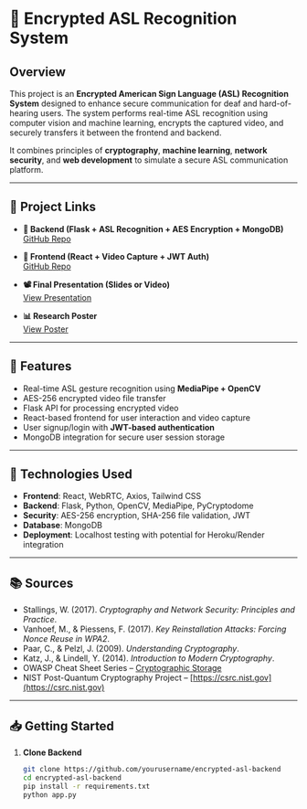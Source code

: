 # 🔐 Encrypted ASL Recognition System

## Overview

This project is an **Encrypted American Sign Language (ASL) Recognition System** designed to enhance secure communication for deaf and hard-of-hearing users. The system performs real-time ASL recognition using computer vision and machine learning, encrypts the captured video, and securely transfers it between the frontend and backend.

It combines principles of **cryptography**, **machine learning**, **network security**, and **web development** to simulate a secure ASL communication platform.

---

## 🔗 Project Links

- **🔧 Backend (Flask + ASL Recognition + AES Encryption + MongoDB)**  
  [GitHub Repo](https://github.com/ranaabdellatif/ASL-API)

- **🎨 Frontend (React + Video Capture + JWT Auth)**  
  [GitHub Repo](https://github.com/ranaabdellatif/ASL-REACT)

- **📽️ Final Presentation (Slides or Video)**  
  [View Presentation](https://docs.google.com/presentation/d/1FlHOay-_y-eVYmNk74mZVlTBFCwQR4UO7QvkOgcasTY/edit?usp=sharing)

- **📊 Research Poster**  
  [View Poster](https://link-to-your-poster.com)

---

## 🚀 Features

- Real-time ASL gesture recognition using **MediaPipe + OpenCV**
- AES-256 encrypted video file transfer
- Flask API for processing encrypted video
- React-based frontend for user interaction and video capture
- User signup/login with **JWT-based authentication**
- MongoDB integration for secure user session storage

---

## 🧪 Technologies Used

- **Frontend**: React, WebRTC, Axios, Tailwind CSS
- **Backend**: Flask, Python, OpenCV, MediaPipe, PyCryptodome
- **Security**: AES-256 encryption, SHA-256 file validation, JWT
- **Database**: MongoDB
- **Deployment**: Localhost testing with potential for Heroku/Render integration

---

## 📚 Sources

- Stallings, W. (2017). *Cryptography and Network Security: Principles and Practice*.
- Vanhoef, M., & Piessens, F. (2017). *Key Reinstallation Attacks: Forcing Nonce Reuse in WPA2*.
- Paar, C., & Pelzl, J. (2009). *Understanding Cryptography*.
- Katz, J., & Lindell, Y. (2014). *Introduction to Modern Cryptography*.
- OWASP Cheat Sheet Series – [Cryptographic Storage](https://cheatsheetseries.owasp.org/cheatsheets/Cryptographic_Storage_Cheat_Sheet.html)
- NIST Post-Quantum Cryptography Project – [https://csrc.nist.gov](https://csrc.nist.gov)

---

## 📥 Getting Started

1. **Clone Backend**  
   ```bash
   git clone https://github.com/yourusername/encrypted-asl-backend
   cd encrypted-asl-backend
   pip install -r requirements.txt
   python app.py
